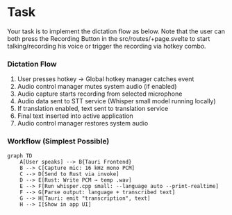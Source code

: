 # Task

Your task is to implement the dictation flow as below. Note that the user can both press the Recording Button in the src/routes/+page.svelte to start talking/recording his voice or trigger the recording via hotkey combo.

### Dictation Flow 


1. User presses hotkey → Global hotkey manager catches event 
2. Audio control manager mutes system audio (if enabled) 
3. Audio capture starts recording from selected microphone 
4. Audio data sent to STT service (Whisper small model running locally)
5. If translation enabled, text sent to translation service 
6. Final text inserted into active application 
7. Audio control manager restores system audio 


### Workflow (Simplest Possible) 

```
graph TD
    A[User speaks] --> B{Tauri Frontend}
    B --> C[Capture mic: 16 kHz mono PCM]
    C --> D[Send to Rust via invoke]
    D --> E[Rust: Write PCM → temp .wav]
    E --> F[Run whisper.cpp small: --language auto --print-realtime]
    F --> G[Parse output: language + transcribed text]
    G --> H[Tauri: emit "transcription", text]
    H --> I[Show in app UI]
```